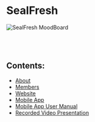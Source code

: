 # SealFresh
![SealFresh MoodBoard](https://github.com/user-attachments/assets/597f2403-38f6-4a9d-b756-50a294d96fdc)
<br><br>
<br><br>
## Contents:
- [About](https://github.com/Truck-kun911/SealFresh/blob/main/ABOUT.md)
- [Members](https://github.com/Truck-kun911/SealFresh/blob/main/MEMBERS.md)
- [Website](https://github.com/Truck-kun911/SealFresh/blob/Preview/WixWebsite.md)
- [Mobile App](https://github.com/Truck-kun911/SealFresh/blob/Preview/FigmaMobileApp.md)
- [Mobile App User Manual](https://github.com/Truck-kun911/SealFresh/blob/Preview/CanvaMobileAppManual.md)
- [Recorded Video Presentation](https://github.com/Truck-kun911/SealFresh/blob/Preview/VideoPresentation.md)

